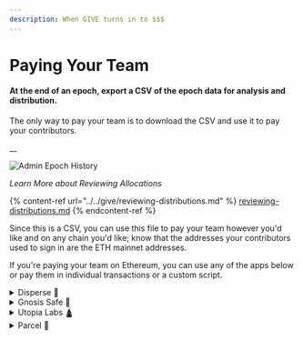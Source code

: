 ```yaml
---
description: When GIVE turns in to $$$
---
```


# Paying Your Team

#### At the end of an epoch, export a CSV of the epoch data for analysis and distribution.

The only way to pay your team is to download the CSV and use it to pay your contributors.

\_\_

![Admin Epoch History](<../../../.gitbook/assets/image (32).png>)

_Learn More about Reviewing Allocations_

{% content-ref url="../../give/reviewing-distributions.md" %}
[reviewing-distributions.md](../../give/reviewing-distributions.md)
{% endcontent-ref %}

Since this is a CSV, you can use this file to pay your team however you'd like and on any chain you'd like; know that the addresses your contributors used to sign in are the ETH mainnet addresses.

If you're paying your team on Ethereum, you can use any of the apps below or pay them in individual transactions or a custom script.

<details>

<summary>Disperse 🤑</summary>

In the [Disperse ](broken-reference/)app, after you have your CSV, you can distribute the tokens you wish to allocate by pasting the token address into the token address section.

<img src="../../../.gitbook/assets/image (18).png" alt="" data-size="original">

Then you'll need to take the address and the amount and paste it into the box below.

<img src="../../../.gitbook/assets/image (27).png" alt="" data-size="original">

When you're done make sure it looks ok and then click approve and then disperse token.

<img src="../../../.gitbook/assets/image (13).png" alt="" data-size="original">

</details>

<details>

<summary>Gnosis Safe 🔐</summary>

* Log into your safe

<!---->

* Click apps, search Csv, and select CSV Airdrop
  1. ![](<../../../.gitbook/assets/image (12).png>)

<!---->

*   Format your Coordinape csv correctly:

    Preparing a Transfer File

    Transfer files are expected to be in CSV format with the following required columns:

    * **`token_type`**: The type of token that is being transferred. One of `erc20,nft` or `native`. NFT Tokens can be either ERC721 or ERC1155.
    * **`token_address`**: Ethereum address of ERC20 token to be transferred. This has to be left blank for native (ETH) transfers.
    * **`receiver`**: Ethereum address of transfer receiver.
    * **`amount`**: the amount of token to be transferred. This can be left blank for erc721 transfers.
    * **`id`**: The id of the collectible token (erc721 or erc1155) to transfer. This can be left blank for native and erc20 transfers.

    **Important: The CSV file has to use "," as a separator and the header row always has to be provided as the first row and include the described column names.**

<!---->

* Upload your csv and click submit.
  1. ![](<../../../.gitbook/assets/image (30).png>)

</details>

<details>

<summary>Utopia Labs 🛕</summary>

[Loom Video](https://www.loom.com/share/38d2eb121d044c759555dfdf61c271fa)

### Step by Step Tutorial

#### Before Uploading

1. Download the raw data from Coordinape, and upload that into this Google Sheets template [here.](https://docs.google.com/spreadsheets/d/1z4nDeBKj9Z81se3YIsiaY8JpbnVgz4vI78mUzeRgW6g/edit?usp=sharing)
2. Remove all of the contributors that received 0 GIVE.
3. Remove the “sent” column, which is the column that outlines how much contributors gave to others.
4. Sum up the received column at the bottom
5. Add a column that says “% of budget.”
   1. Divide the amount received per contributor by the total sum to get the % of the budget that they’re going to receive.
   2. Add the total budget amount you planned to pay for this circle/epoch at the bottom of the % of the budget column.
6. Add another column that says the total received based on USD
   1. Multiply the % of the budget by the total budget amount
   2. By doing this, you know the breakdown of how much the contributor should get paid.

#### If the user gets paid in one token, you can move forward with adding two more columns.

1. **Amount denominated in \_(optional) We currently support 5 currencies: USD, CAD, EUR, GBP, AUD**\_
   1. This should only be for native token amounts. If you’re paying out in USDC, leave this form field blank.
2.  **Pay-out Token (Required)**

    1. The token you’re paying out in.

    [CSV Payments](https://www.notion.so/a361f457363a4a8fb8eb7a59bd5aaf93)
3. Upload the CSV in Utopia

#### IF the contributor gets paid in MULTIPLE tokens, then you’re going go to have to do the following:

1. Create 3 more columns for each token:
   1. Amount
   2. **Amount denominated in** _(optional) We currently support 5 currencies: USD, CAD, EUR, GBP, AUD_
   3. Pay-out Token
   4. Calculate the amounts accordingly.
      1. If you’re paying out in two tokens (assuming you’re paying an equal allocation of each token, divide the total received based in USD by 2
2. Create a new sheets, and copy-paste the first table with only the first section of the first token into another sheet.
3. Then, paste the second token amounts UNDERNEATH the first token amount table.
   1. This means that you’re going to have duplicate contributors, wallets, etc.
   2. Again, paste as values only.
   3. In this case tho, if you’re paying out in native tokens, and denominating it based in USD, you would have to add “USD” in the “**Amount denominated in** _(optional) We currently support 5 currencies: USD, CAD, EUR, GBP, AUD” column._

Therefore, if you’re paying out an individual with multiple tokens, then each token requires a new row, meaning duplicate individuals.

Once you have this available, you’re ready to import into Utopia!

</details>

<details>

<summary>Parcel 📩</summary>

With this integration, Parcel operators can now view the details of each Circle, the status of Epochs with the corresponding list of participants & allocated GIVE scores directly on Parcel. The budget determined by the operator is automatically distributed as per GIVE scores in a simple flow through Parcel saving them from costly errors & hours of admin work.

Coordinape integration can be found under the integrations tab on the navbar from the [Parcel site](https://app.parcel.money)

**Prerequisite :** Wallet address signed into Parcel should be an admin of the Coordinape Circle. If you don’t have a Coordinape Circle already, log in to Coordinape and [create a circle here](https://app.coordinape.com/new-circle).

Steps to follow :

**1. Go to Integrations tab. click on Coordinape**

****![](<../../../.gitbook/assets/image (7).png>)****

**2. Connect your Coordinape account**\
You will be asked to sign a message that gives us permissions to access your Coordinape data.

**Note:** We do not do any kind of write operations to your Coordinape circles. We use these permissions only to get the details of your circles and epochs.

**3. It will display all the circles on Coordinape associated with the connected wallet**![](<../../../.gitbook/assets/image (11).png>)

Click on any of the circles to view all the epochs of that circle.![](<../../../.gitbook/assets/image (6).png>)

**Note:** You can only create payouts for completed epochs.

**4.  To view all the participants of the circle, click on** <mark style="color:blue;">**View Participants**</mark> **button in the top right corner to view all the participants of the circle.**![](<../../../.gitbook/assets/image (14).png>)****

**5. Clicking on** <mark style="color:blue;">**Pay**</mark> **button of an epoch will open the review screen**. Enter the total budget amount for that epoch, and the app will automatically calculate the payout values to be sent to each recipient.![](<../../../.gitbook/assets/image (8).png>)

6\. Once the budget is set, select the **Payment Category** and enter the **Description** for your reference. Click on the <mark style="color:blue;">**Create Transaction**</mark> button to complete the process.

</details>
